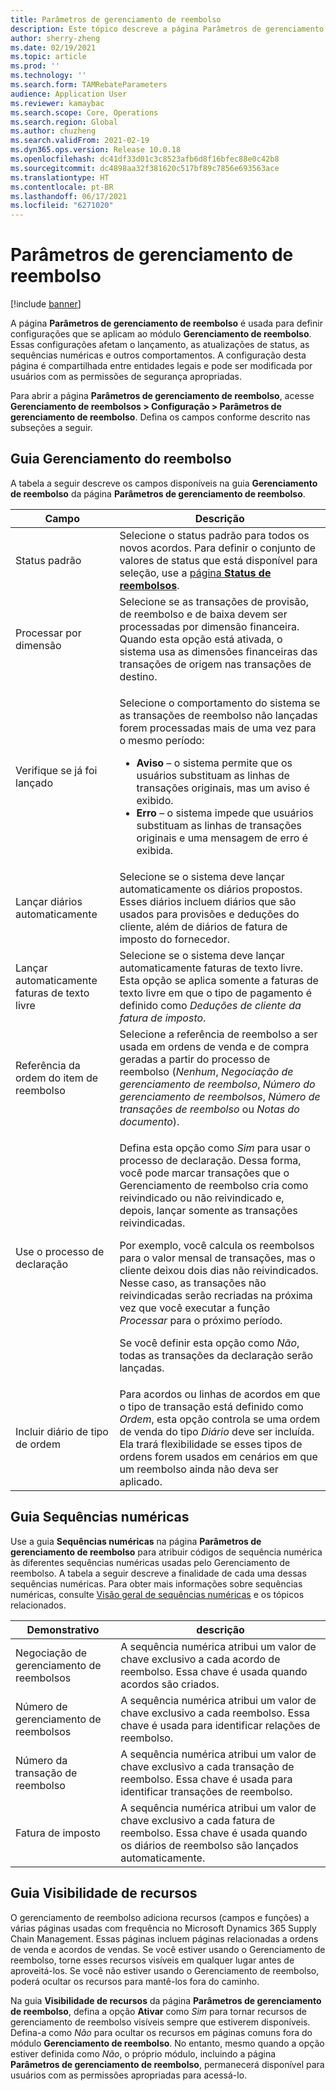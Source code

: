 ```yaml
---
title: Parâmetros de gerenciamento de reembolso
description: Este tópico descreve a página Parâmetros de gerenciamento de reembolso. Esta página contém configurações que afetam o lançamento, as atualizações de status, as sequências numéricas e outros comportamentos.
author: sherry-zheng
ms.date: 02/19/2021
ms.topic: article
ms.prod: ''
ms.technology: ''
ms.search.form: TAMRebateParameters
audience: Application User
ms.reviewer: kamaybac
ms.search.scope: Core, Operations
ms.search.region: Global
ms.author: chuzheng
ms.search.validFrom: 2021-02-19
ms.dyn365.ops.version: Release 10.0.18
ms.openlocfilehash: dc41df33d01c3c8523afb6d8f16bfec88e0c42b8
ms.sourcegitcommit: dc4898aa32f381620c517bf89c7856e693563ace
ms.translationtype: HT
ms.contentlocale: pt-BR
ms.lasthandoff: 06/17/2021
ms.locfileid: "6271020"
---
```

# <a name="rebate-management-parameters"></a>Parâmetros de gerenciamento de reembolso

[!include [banner](../includes/banner.md)]

A página **Parâmetros de gerenciamento de reembolso** é usada para definir configurações que se aplicam ao módulo **Gerenciamento de reembolso**. Essas configurações afetam o lançamento, as atualizações de status, as sequências numéricas e outros comportamentos. A configuração desta página é compartilhada entre entidades legais e pode ser modificada por usuários com as permissões de segurança apropriadas.

Para abrir a página **Parâmetros de gerenciamento de reembolso**, acesse **Gerenciamento de reembolsos \> Configuração \> Parâmetros de gerenciamento de reembolso**. Defina os campos conforme descrito nas subseções a seguir.

## <a name="rebate-management-tab"></a>Guia Gerenciamento do reembolso

A tabela a seguir descreve os campos disponíveis na guia **Gerenciamento de reembolso** da página **Parâmetros de gerenciamento de reembolso**.

| Campo | Descrição |
|---|---|
| Status padrão | Selecione o status padrão para todos os novos acordos. Para definir o conjunto de valores de status que está disponível para seleção, use a [página **Status de reembolsos**](rebate-statuses.md). |
| Processar por dimensão | Selecione se as transações de provisão, de reembolso e de baixa devem ser processadas por dimensão financeira. Quando esta opção está ativada, o sistema usa as dimensões financeiras das transações de origem nas transações de destino. |
| Verifique se já foi lançado | <p>Selecione o comportamento do sistema se as transações de reembolso não lançadas forem processadas mais de uma vez para o mesmo período:</p><ul><li>**Aviso** – o sistema permite que os usuários substituam as linhas de transações originais, mas um aviso é exibido.</li><li>**Erro** – o sistema impede que usuários substituam as linhas de transações originais e uma mensagem de erro é exibida. |
| Lançar diários automaticamente | Selecione se o sistema deve lançar automaticamente os diários propostos. Esses diários incluem diários que são usados para provisões e deduções do cliente, além de diários de fatura de imposto do fornecedor. |
| Lançar automaticamente faturas de texto livre | Selecione se o sistema deve lançar automaticamente faturas de texto livre. Esta opção se aplica somente a faturas de texto livre em que o tipo de pagamento é definido como *Deduções de cliente da fatura de imposto*. |
| Referência da ordem do item de reembolso | Selecione a referência de reembolso a ser usada em ordens de venda e de compra geradas a partir do processo de reembolso (*Nenhum*, *Negociação de gerenciamento de reembolso*, *Número do gerenciamento de reembolsos*, *Número de transações de reembolso* ou *Notas do documento*). |
| Use o processo de declaração | <p>Defina esta opção como *Sim* para usar o processo de declaração. Dessa forma, você pode marcar transações que o Gerenciamento de reembolso cria como reivindicado ou não reivindicado e, depois, lançar somente as transações reivindicadas.</p><p>Por exemplo, você calcula os reembolsos para o valor mensal de transações, mas o cliente deixou dois dias não reivindicados. Nesse caso, as transações não reivindicadas serão recriadas na próxima vez que você executar a função *Processar* para o próximo período.</p><p>Se você definir esta opção como *Não*, todas as transações da declaração serão lançadas.</p> |
| Incluir diário de tipo de ordem | Para acordos ou linhas de acordos em que o tipo de transação está definido como *Ordem*, esta opção controla se uma ordem de venda do tipo *Diário* deve ser incluída. Ela trará flexibilidade se esses tipos de ordens forem usados em cenários em que um reembolso ainda não deva ser aplicado. |

## <a name="number-sequences-tab"></a>Guia Sequências numéricas

Use a guia **Sequências numéricas** na página **Parâmetros de gerenciamento de reembolso** para atribuir códigos de sequência numérica às diferentes sequências numéricas usadas pelo Gerenciamento de reembolso. A tabela a seguir descreve a finalidade de cada uma dessas sequências numéricas. Para obter mais informações sobre sequências numéricas, consulte [Visão geral de sequências numéricas](../../fin-ops-core/fin-ops/organization-administration/number-sequence-overview.md) e os tópicos relacionados.

| Demonstrativo | descrição |
|---|---|
| Negociação de gerenciamento de reembolsos | A sequência numérica atribui um valor de chave exclusivo a cada acordo de reembolso. Essa chave é usada quando acordos são criados. |
| Número de gerenciamento de reembolsos | A sequência numérica atribui um valor de chave exclusivo a cada reembolso. Essa chave é usada para identificar relações de reembolso. |
| Número da transação de reembolso | A sequência numérica atribui um valor de chave exclusivo a cada transação de reembolso. Essa chave é usada para identificar transações de reembolso. |
| Fatura de imposto | A sequência numérica atribui um valor de chave exclusivo a cada fatura de reembolso. Essa chave é usada quando os diários de reembolso são lançados automaticamente. |

## <a name="feature-visibility-tab"></a>Guia Visibilidade de recursos

O gerenciamento de reembolso adiciona recursos (campos e funções) a várias páginas usadas com frequência no Microsoft Dynamics 365 Supply Chain Management. Essas páginas incluem páginas relacionadas a ordens de venda e acordos de vendas. Se você estiver usando o Gerenciamento de reembolso, torne esses recursos visíveis em qualquer lugar antes de aproveitá-los. Se você não estiver usando o Gerenciamento de reembolso, poderá ocultar os recursos para mantê-los fora do caminho.

Na guia **Visibilidade de recursos** da página **Parâmetros de gerenciamento de reembolso**, defina a opção **Ativar** como *Sim* para tornar recursos de gerenciamento de reembolso visíveis sempre que estiverem disponíveis. Defina-a como *Não* para ocultar os recursos em páginas comuns fora do módulo **Gerenciamento de reembolso**. No entanto, mesmo quando a opção estiver definida como *Não*, o próprio módulo, incluindo a página **Parâmetros de gerenciamento de reembolso**, permanecerá disponível para usuários com as permissões apropriadas para acessá-lo.
